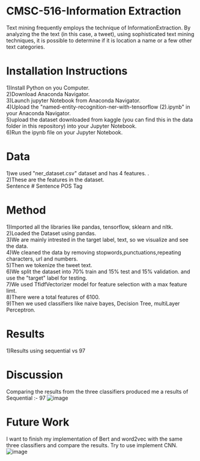 # CMSC-516-Information Extraction

Text mining frequently employs the technique of InformationExtraction. By analyzing the the text (in this case, a tweet), using sophisticated text mining techniques, it is possible to determine if it is location a name or a few other text categories.

# Installation Instructions <br/>
 1)Install Python on you Computer. <br/>
 2)Download Anaconda Navigator. <br/>
 3)Launch jupyter Notebook from Anaconda Navigator.<br/>
 4)Upload the "named-entity-recognition-ner-with-tensorflow (2).ipynb" in your Anaconda Navigator.<br/>
 5)upload the dataset downloaded from kaggle (you can find this in the data folder in this repository) into your Jupyter Notebook.<br/>
 6)Run the ipynb file on your Jupyter Notebook. <br/>
 
# Data <br/>
1)we used "ner_dataset.csv" dataset and has 4 features. . <br/>
2)These are the features in the dataset. <br/>
  Sentence #	Sentence	POS	Tag
 
# Method <br/>
1)Imported all the libraries like pandas, tensorflow, sklearn and nltk.<br/>
2)Loaded the Dataset using pandas. <br/>
3)We are mainly intrested in the target label, text, so we visualize and see the data. <br/>
4)We cleaned the data by removing stopwords,punctuations,repeating characters, url and numbers.<br/>
5)Then we tokenize the tweet text. <br/>
6)We split the dataset into 70% train and 15% test and 15% validation. and use the "target" label for testing. <br/>
7)We used TfidfVectorizer model for feature selection with a max feature limt. <br/>
8)There were a total features of 6100. <br/>
9)Then we used classifiers like naive bayes, Decision Tree, multiLayer Perceptron. <br/>

# Results <br/>
1)Results using sequential vs 97
  
# Discussion <br/>
Comparing the results from the three classifiers produced me a results of 
Sequential :- 97
![image](https://user-images.githubusercontent.com/46966138/196500511-40e4dd97-8bfd-48e5-9dcb-c7ade3037703.png)


# Future Work <br/>
I want to finish my implementation of Bert and word2vec with the same three classifiers and compare the results.
Try to use implement CNN.
![image](https://user-images.githubusercontent.com/46966138/196500616-83d25ad6-f248-4110-b256-d5b171ffe9a9.png)
